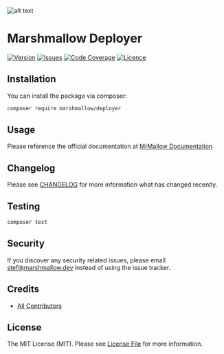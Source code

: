 ![alt text](https://marshmallow.dev/cdn/media/logo-red-237x46.png "marshmallow.")

# Marshmallow Deployer
[![Version](https://img.shields.io/packagist/v/marshmallow/deployer)](https://github.com/marshmallow-packages/deployer)
[![Issues](https://img.shields.io/github/issues/marshmallow-packages/deployer)](https://github.com/marshmallow-packages/deployer)
[![Code Coverage](https://img.shields.io/badge/coverage-100%25-success)](https://github.com/marshmallow-packages/deployer)
[![Licence](https://img.shields.io/github/license/marshmallow-packages/deployer)](https://github.com/marshmallow-packages/deployer)

## Installation

You can install the package via composer:
``` bash
composer require marshmallow/deployer
```


## Usage
Please reference the official documentation at [MrMallow Documentation](https://mrmallow.nl/internal/server/deployer.html)

## Changelog

Please see [CHANGELOG](CHANGELOG.md) for more information what has changed recently.

## Testing

```bash
composer test
```

## Security

If you discover any security related issues, please email stef@marshmallow.dev instead of using the issue tracker.

## Credits

- [All Contributors](../../contributors)

## License

The MIT License (MIT). Please see [License File](LICENSE) for more information.
